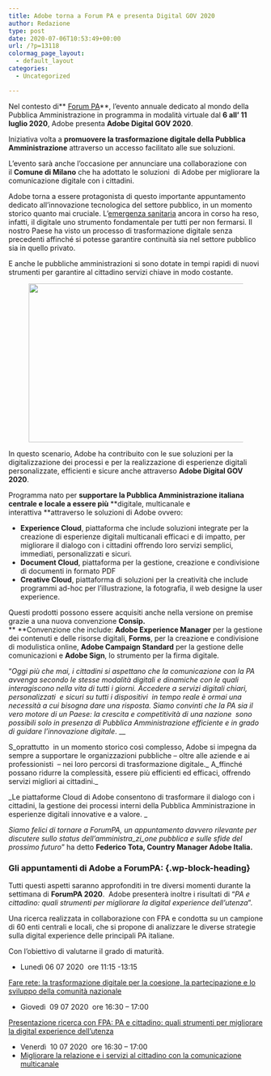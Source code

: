 ```yaml
---
title: Adobe torna a Forum PA e presenta Digital GOV 2020
author: Redazione
type: post
date: 2020-07-06T10:53:49+00:00
url: /?p=13118
colormag_page_layout:
  - default_layout
categories:
  - Uncategorized

---
```

Nel contesto di** <a rel="noreferrer noopener" aria-label="ForumPA (apre in una nuova scheda)" href="https://www.forumpa.it" target="_blank">Forum PA</a>**, l’evento annuale dedicato al mondo della Pubblica Amministrazione in programma in modalità virtuale dal **6 all’ 11 luglio 2020**, Adobe presenta **Adobe Digital GOV 2020**. 

Iniziativa volta a **promuovere la trasformazione digitale della Pubblica Amministrazione** attraverso un accesso facilitato alle sue soluzioni. 

L’evento sarà anche l’occasione per annunciare una collaborazione con il **Comune di Milano** che ha adottato le soluzioni  di Adobe per migliorare la comunicazione digitale con i cittadini. 

Adobe torna a essere protagonista di questo importante appuntamento dedicato all’innovazione tecnologica del settore pubblico, in un momento storico quanto mai cruciale. L’<a href="https://progressonline.it/calabria-turismo-italia/" target="_blank" rel="noreferrer noopener" aria-label="emergenza sanitaria (apre in una nuova scheda)">emergenza sanitaria</a> ancora in corso ha reso, infatti, il digitale uno strumento fondamentale per tutti per non fermarsi. Il nostro Paese ha visto un processo di trasformazione digitale senza precedenti affinché si potesse garantire continuità sia nel settore pubblico sia in quello privato. 

E anche le pubbliche amministrazioni si sono dotate in tempi rapidi di nuovi strumenti per garantire al cittadino servizi chiave in modo costante.

<div class="wp-block-image">
  <figure class="aligncenter size-large is-resized"><img decoding="async" loading="lazy" src="https://progressonline.it/wp-content/uploads/2020/07/digital-marketing-1433427_1280-1024x683.jpg" alt="" class="wp-image-13119" width="472" height="314" /></figure>
</div>

In questo scenario, Adobe ha contribuito con le sue soluzioni per la digitalizzazione dei processi e per la realizzazione di esperienze digitali personalizzate, efficienti e sicure anche attraverso **Adobe Digital GOV 2020**. 

Programma nato per **supportare la Pubblica Amministrazione italiana centrale e locale a essere più** **digitale, multicanale e interattiva **attraverso le soluzioni di Adobe ovvero:

  * **Experience Cloud**, piattaforma che include soluzioni integrate per la creazione di esperienze digitali multicanali efficaci e di impatto, per migliorare il dialogo con i cittadini offrendo loro servizi semplici, immediati, personalizzati e sicuri. 
  *  **Document Cloud**, piattaforma per la gestione, creazione e condivisione di documenti in formato PDF 
  *  **Creative Cloud**, piattaforma di soluzioni per la creatività che include programmi ad-hoc per l’illustrazione, la fotografia, il web designe la user experience. 

Questi prodotti possono essere acquisiti anche nella versione on premise grazie a una nuova convenzione **Consip.**  
** **Convenzione che include: **Adobe Experience Manager** per la gestione dei contenuti e delle risorse digitali, **Forms**, per la creazione e condivisione di modulistica online, **Adobe Campaign Standard** per la gestione delle comunicazioni e **Adobe Sign**, lo strumento per la firma digitale. 

“_Oggi più che mai, i cittadini si aspettano che la comunicazione con la PA avvenga secondo le stesse modalità digitali e dinamiche con le quali interagiscono nella vita di tutti i giorni. Accedere a servizi digitali chiari, personalizzati  e sicuri su tutti i dispositivi  in tempo reale è ormai una necessità a cui bisogna dare una risposta. Siamo convinti che la PA sia il vero motore di un Paese: la crescita e competitività di una nazione  sono possibili solo in presenza di Pubblica Amministrazione efficiente e in grado di guidare l’innovazione digitale_. __

S_oprattutto  in un momento storico così complesso, Adobe si impegna da sempre a supportare le organizzazioni pubbliche &#8211; oltre alle aziende e ai professionisti  &#8211; nei loro percorsi di trasformazione digitale._ A_ffinché possano ridurre la complessità, essere più efficienti ed efficaci, offrendo servizi migliori ai cittadini._ 

_Le piattaforme Cloud di Adobe consentono di trasformare il dialogo con i cittadini, la gestione dei processi interni della Pubblica Amministrazione in esperienze digitali innovative e a valore. _

 _Siamo felici di tornare a ForumPA, un appuntamento davvero rilevante per discutere sullo status dell’amministra_zi_one pubblica e sulle sfide del prossimo futuro_” ha detto **Federico Tota, Country Manager Adobe Italia.**

### **Gli appuntamenti di Adobe a ForumPA**: {.wp-block-heading}

Tutti questi aspetti saranno approfonditi in tre diversi momenti durante la settimana di **ForumPA 2020**.  Adobe presenterà inoltre i risultati di “_PA e cittadino: quali strumenti per migliorare la digital experience dell’utenza_”. 

Una ricerca realizzata in collaborazione con FPA e condotta su un campione di 60 enti centrali e locali, che si propone di analizzare le diverse strategie sulla digital experience delle principali PA italiane. 

Con l’obiettivo di valutarne il grado di maturità.

  * Lunedì 06 07 2020&nbsp; ore 11:15 -13:15&nbsp;&nbsp;

<a href="https://forumpa2020.eventifpa.it/it/event-details/?id=9295" target="_blank" rel="noreferrer noopener">Fare rete: la trasformazione digitale per la coesione, la partecipazione e lo sviluppo della comunità nazionale</a>

  * Giovedì&nbsp; 09 07 2020&nbsp; ore 16:30 &#8211; 17:00

<a href="https://forumpa2020.eventifpa.it/it/event-details/?id=9317" target="_blank" rel="noreferrer noopener">Presentazione ricerca con FPA: PA e cittadino: quali strumenti per migliorare la digital experience dell’utenza</a>

  * Venerdì&nbsp; 10 07 2020&nbsp; ore 16:30 &#8211; 17:00
  * <a href="https://forumpa2020.eventifpa.it/it/event-details/?id=9371" target="_blank" rel="noreferrer noopener">Migliorare la relazione e i servizi al cittadino con la comunicazione multicanale</a>